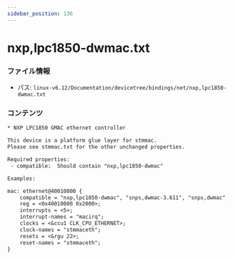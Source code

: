 ```yaml
---
sidebar_position: 136
---
```

# nxp,lpc1850-dwmac.txt

### ファイル情報

- パス: `linux-v6.12/Documentation/devicetree/bindings/net/nxp,lpc1850-dwmac.txt`

### コンテンツ

```txt
* NXP LPC1850 GMAC ethernet controller

This device is a platform glue layer for stmmac.
Please see stmmac.txt for the other unchanged properties.

Required properties:
 - compatible:  Should contain "nxp,lpc1850-dwmac"

Examples:

mac: ethernet@40010000 {
	compatible = "nxp,lpc1850-dwmac", "snps,dwmac-3.611", "snps,dwmac";
	reg = <0x40010000 0x2000>;
	interrupts = <5>;
	interrupt-names = "macirq";
	clocks = <&ccu1 CLK_CPU_ETHERNET>;
	clock-names = "stmmaceth";
	resets = <&rgu 22>;
	reset-names = "stmmaceth";
}

```
